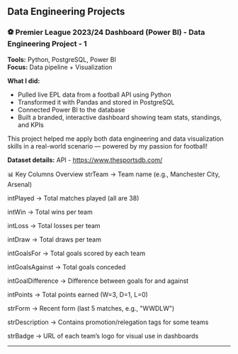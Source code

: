 Data Engineering Projects 
---------------------------------------------------------------------------------------------

### ⚽ Premier League 2023/24 Dashboard (Power BI) - Data Engineering Project - 1

**Tools:** Python, PostgreSQL, Power BI  
**Focus:** Data pipeline + Visualization

**What I did:**
- Pulled live EPL data from a football API using Python
- Transformed it with Pandas and stored in PostgreSQL
- Connected Power BI to the database
- Built a branded, interactive dashboard showing team stats, standings, and KPIs

This project helped me apply both data engineering and data visualization skills in a real-world scenario — powered by my passion for football!

**Dataset details:**
API - https://www.thesportsdb.com/

📊 Key Columns Overview
strTeam	-> Team name (e.g., Manchester City, Arsenal)

intPlayed -> Total matches played (all are 38)

intWin -> Total wins per team

intLoss	-> Total losses per team

intDraw	-> Total draws per team

intGoalsFor	-> Total goals scored by each team

intGoalsAgainst	-> Total goals conceded

intGoalDifference -> Difference between goals for and against

intPoints -> Total points earned (W=3, D=1, L=0)

strForm	-> Recent form (last 5 matches, e.g., "WWDLW")

strDescription	-> Contains promotion/relegation tags for some teams

strBadge -> URL of each team’s logo for visual use in dashboards

---------------------------------------------------------------------------------------------
